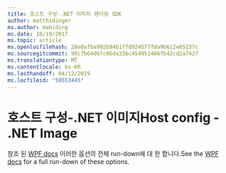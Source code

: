 ```yaml
---
title: 호스트 구성-.NET 이미지 렌더링 SDK
author: matthidinger
ms.author: mahiding
ms.date: 10/19/2017
ms.topic: article
ms.openlocfilehash: 28e0afba992b94b1ffd9245f7fda9b612e65237c
ms.sourcegitcommit: 99c7b64d6fc66da336c454951406fb42cd2a7427
ms.translationtype: MT
ms.contentlocale: ko-KR
ms.lasthandoff: 04/12/2019
ms.locfileid: "59553445"
---
```

# <a name="host-config---net-image"></a><span data-ttu-id="7a5d4-102">호스트 구성-.NET 이미지</span><span class="sxs-lookup"><span data-stu-id="7a5d4-102">Host config - .NET Image</span></span>

<span data-ttu-id="7a5d4-103">참조 된 [WPF docs](../net-wpf/getting-started.md) 이러한 옵션의 전체 run-down에 대 한 합니다.</span><span class="sxs-lookup"><span data-stu-id="7a5d4-103">See the [WPF docs](../net-wpf/getting-started.md) for a full run-down of these options.</span></span>